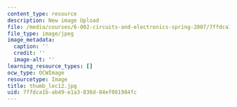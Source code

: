 ```yaml
---
content_type: resource
description: New image Upload
file: /media/courses/6-002-circuits-and-electronics-spring-2007/7ffdca1bab49e1a3836d84ef061984fc_thumb_lec12.jpg
file_type: image/jpeg
image_metadata:
  caption: ''
  credit: ''
  image-alt: ''
learning_resource_types: []
ocw_type: OCWImage
resourcetype: Image
title: thumb_lec12.jpg
uid: 7ffdca1b-ab49-e1a3-836d-84ef061984fc
---
```

